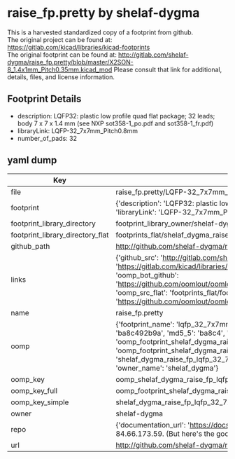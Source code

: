 # raise_fp.pretty by shelaf-dygma  
This is a harvested standardized copy of a footprint from github.  
The original project can be found at:  
https://gitlab.com/kicad/libraries/kicad-footprints  
The original footprint can be found at:
http://gitlab.com/shelaf-dygma/raise_fp.pretty/blob/master/X2SON-8_1.4x1mm_Pitch0.35mm.kicad_mod
Please consult that link for additional, details, files, and license information.  
## Footprint Details
* description: LQFP32: plastic low profile quad flat package; 32 leads; body 7 x 7 x 1.4 mm (see NXP sot358-1_po.pdf and sot358-1_fr.pdf)  
* libraryLink: LQFP-32_7x7mm_Pitch0.8mm  
* number_of_pads: 32  
## yaml dump  
| Key | Value |  
| --- | --- |  
| file | raise_fp.pretty/LQFP-32_7x7mm_Pitch0.8mm.kicad_mod |  
| footprint | {'description': 'LQFP32: plastic low profile quad flat package; 32 leads; body 7 x 7 x 1.4 mm (see NXP sot358-1_po.pdf and sot358-1_fr.pdf)', 'libraryLink': 'LQFP-32_7x7mm_Pitch0.8mm', 'number_of_pads': 32} |  
| footprint_library_directory | footprint_library_owner/shelaf-dygma_raise_fp.pretty |  
| footprint_library_directory_flat | footprints_flat/shelaf_dygma_raise_fp_lqfp_32_7x7mm_pitch0_8mm/working |  
| github_path | http://github.com/shelaf-dygma/raise_fp.pretty/blob/master/LQFP-32_7x7mm_Pitch0.8mm.kicad_mod |  
| links | {'github_src': 'http://gitlab.com/shelaf-dygma/raise_fp.pretty/blob/master/X2SON-8_1.4x1mm_Pitch0.35mm.kicad_mod', 'github_src_repo': 'https://gitlab.com/kicad/libraries/kicad-footprints', 'oomp_bot': 'footprints/shelaf_dygma_raise_fp_lqfp_32_7x7mm_pitch0_8mm/working', 'oomp_bot_github': 'https://github.com/oomlout/oomlout_oomp_footprint_bot/tree/main/footprints/shelaf_dygma_raise_fp_lqfp_32_7x7mm_pitch0_8mm/working', 'oomp_src_flat': 'footprints_flat/footprints_flat/shelaf_dygma_raise_fp_lqfp_32_7x7mm_pitch0_8mm/working', 'oomp_src_flat_github': 'https://github.com/oomlout/oomlout_oomp_footprint_src/tree/main/footprints_flat/shelaf_dygma_raise_fp_lqfp_32_7x7mm_pitch0_8mm/working'} |  
| name | raise_fp.pretty |  
| oomp | {'footprint_name': 'lqfp_32_7x7mm_pitch0_8mm', 'library_name': 'raise_fp', 'md5': 'ba8c492b9adc834b50e55da769881ee5', 'md5_10': 'ba8c492b9a', 'md5_5': 'ba8c4', 'md5_6': 'ba8c49', 'oomp_key': 'oomp_shelaf_dygma_raise_fp_lqfp_32_7x7mm_pitch0_8mm', 'oomp_key_extra': 'oomp_footprint_shelaf_dygma_raise_fp_lqfp_32_7x7mm_pitch0_8mm', 'oomp_key_full': 'oomp_footprint_shelaf_dygma_raise_fp_lqfp_32_7x7mm_pitch0_8mm_ba8c49', 'oomp_key_simple': 'shelaf_dygma_raise_fp_lqfp_32_7x7mm_pitch0_8mm', 'original_filename': 'raise_fp.pretty/LQFP-32_7x7mm_Pitch0.8mm.kicad_mod', 'owner_name': 'shelaf_dygma'} |  
| oomp_key | oomp_shelaf_dygma_raise_fp_lqfp_32_7x7mm_pitch0_8mm |  
| oomp_key_full | oomp_footprint_shelaf_dygma_raise_fp_lqfp_32_7x7mm_pitch0_8mm |  
| oomp_key_simple | shelaf_dygma_raise_fp_lqfp_32_7x7mm_pitch0_8mm |  
| owner | shelaf-dygma |  
| repo | {'documentation_url': 'https://docs.github.com/rest/overview/resources-in-the-rest-api#rate-limiting', 'message': "API rate limit exceeded for 84.66.173.59. (But here's the good news: Authenticated requests get a higher rate limit. Check out the documentation for more details.)"} |  
| url | http://github.com/shelaf-dygma/raise_fp.pretty |  


